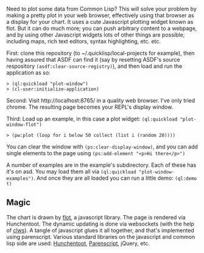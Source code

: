 Need to plot some data from Common Lisp?  This will solve your problem
by making a pretty plot in your web browser, effectively using that
browser as a display for your chart.  It uses a cute Javascript
plotting widget known as flot.  But it can do much more; you can push
arbitrary content to a webpage, and by using other Javascript widgets
lots of other things are possible; including maps, rich text editors,
syntax highlighting, etc. etc.

First: clone this repository (to ~/.quicklisp/local-projects for example),
then having assured that ASDF can find it (say by resetting ASDF's source respository
<code>(asdf:clear-source-registry)</code>), and then load and run the application as so:
```common-lisp
> (ql:quickload "plot-window")
> (cl-user:initialize-application)
```

Second: Visit http://localhost:8765/ in a quality web browser. I've only tried chrome.
The resulting page becomes your REPL's display window.

Third: Load up an example, in this case a plot widget: `(ql:quickload "plot-window-flot")`

```common-lisp
> (pw:plot (loop for i below 50 collect (list i (random 20))))
```

You can clear the window with `(ps:clear-display-window)`, and you can add single elements to the page using `(ps:add-element "<p>Hi there</p>")`

A number of examples are in the example's subdirectory.  Each of these has it's on asd.  You may load them all via `(ql:quickload "plot-window-examples")`.  And once they are all loaded you can run a little demo: `(ql:demo t)`

Magic
-----

The chart is drawn by [flot](http://www.flotcharts.org/), a javascript
library.  The page is rendered via Hunchentoot.  The dynamic updating
is done via websockets (with the help of
[clws](http://www.cliki.net/clws)).  A tangle of javascript glues it
all together, and that's implemented using parenscript.  Various
standard libraries on the javascript and common lisp side are used:
[Hunchentoot](http://weitz.de/hunchentoot/),
[Parenscript](http://common-lisp.net/project/parenscript/), jQuery,
etc.
